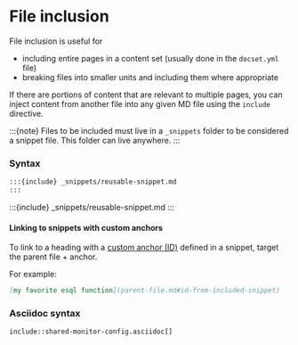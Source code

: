 # File inclusion

File inclusion is useful for
- including entire pages in a content set (usually done in the `docset.yml` file)
- breaking files into smaller units and including them where appropriate

If there are portions of content that are relevant to multiple pages, you can inject content from another file into any given MD file using the `include` directive.

:::{note}
Files to be included must live in a `_snippets` folder to be considered a snippet file. This folder can live anywhere. 
:::

### Syntax

```markdown
:::{include} _snippets/reusable-snippet.md
:::
```

:::{include} _snippets/reusable-snippet.md
:::

#### Linking to snippets with custom anchors

To link to a heading with a [custom anchor (ID)](./headings/#custom-anchor-links) defined in a snippet, target the parent file + anchor. 

For example:

```markdown
[my favorite esql function](parent-file.md#id-from-included-snippet)
```

### Asciidoc syntax

```asciidoc
include::shared-monitor-config.asciidoc[]
```
